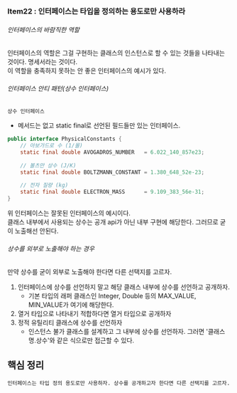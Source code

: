 ### Item22 : 인터페이스는 타입을 정의하는 용도로만 사용하라

###### 인터페이스의 바람직한 역할
인터페이스의 역할은 그걸 구현하는 클래스의 인스턴스로 할 수 있는 것들을 나타내는 것이다. 명세서라는 것이다.  
이 역할을 충족하지 못하는 안 좋은 인터페이스의 예시가 있다.

###### 인터페이스 안티 패턴(상수 인터페이스)
`상수 인터페이스`  
- 메서드는 없고 static final로 선언된 필드들만 있는 인터페이스.
```java
public interface PhysicalConstants {
    // 아보가드로 수 (1/몰)
    static final double AVOGADROS_NUMBER   = 6.022_140_857e23;
    
    // 볼츠만 상수 (J/K)
    static final double BOLTZMANN_CONSTANT = 1.380_648_52e-23;
    
    // 전자 질량 (kg)
    static final double ELECTRON_MASS      = 9.109_383_56e-31;
}
```
위 인터페이스는 잘못된 인터페이스의 예시이다.  
클래스 내부에서 사용되는 상수는 공개 api가 아닌 내부 구현에 해당한다. 그러므로 굳이 노출해선 안된다.

###### 상수를 외부로 노출해야 하는 경우
만약 상수를 굳이 외부로 노출해야 한다면 다른 선택지를 고르자.
1. 인터페이스에 상수를 선언하지 말고 해당 클래스 내부에 상수를 선언하고 공개하자.
   - 기본 타입의 래퍼 클래스인 Integer, Double 등의 MAX_VALUE, MIN_VALUE가 여기에 해당한다.
2. 열거 타입으로 나타내기 적합하다면 열거 타입으로 공개하자
3. 정적 유틸리티 클래스에 상수를 선언하자
   - 인스턴스 불가 클래스를 설계하고 그 내부에 상수를 선언하자. 그러면 '클래스명.상수'와 같은 식으로만 접근할 수 있다.

## 핵심 정리
    인터페이스는 타입 정의 용도로만 사용하자. 상수를 공개하고자 한다면 다른 선택지를 고르자.